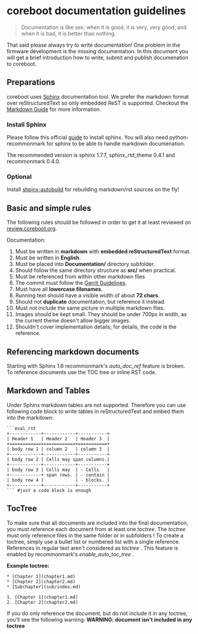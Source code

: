 # coreboot documentation guidelines

> Documentation is like sex: when it is good, it is very, very good;
> and when it is bad, it is better than nothing.

That said please always try to write documentation! One problem in the
firmware development is the missing documentation. In this document
you will get a brief introduction how to write, submit and publish
documenation to coreboot.

## Preparations

coreboot uses [Sphinx] documentation tool. We prefer the markdown format
over reStructuredText so only embedded ReST is supported. Checkout the
[Markdown Guide] for more information.

### Install Sphinx

Please follow this official [guide] to install sphinx.
You will also need python-recommonmark for sphinx to be able to handle
markdown documenation.

The recommended version is sphinx 1.7.7, sphinx_rtd_theme 0.4.1 and
recommonmark 0.4.0.

### Optional

Install [shpinx-autobuild] for rebuilding markdown/rst sources on the fly!

## Basic and simple rules

The following rules should be followed in order to get it at least reviewed
on [review.coreboot.org].

Documentation:

1.  Must be written in **markdown** with **embedded reStructuredText**
    format.
2.  Must be written in **English**.
3.  Must be placed into **Documentation/** directory subfolder.
4.  Should follow the same directory structure as **src/** when practical.
5.  Must be referenced from within other markdown files
6.  The commit must follow the [Gerrit Guidelines].
7.  Must have all **lowercase filenames**.
8.  Running text should have a visible width of about **72 chars**.
9.  Should not **duplicate** documentation, but reference it instead.
10.  Must not include the same picture in multiple markdown files.
11.  Images should be kept small. They should be under 700px in width, as
     the current theme doesn't allow bigger images.
12.  Shouldn't cover implementation details; for details, the code is the
     reference.

## Referencing markdown documents

Starting with Sphinx 1.6 recommonmark's *auto_doc_ref* feature is broken.
To reference documents use the TOC tree or inline RST code.

## Markdown and Tables

Under Sphinx markdown tables are not supported. Therefore you can use following
code block to write tables in reStructuredText and embed them into the markdown:

    ```eval_rst
    +------------+------------+-----------+
    | Header 1   | Header 2   | Header 3  |
    +============+============+===========+
    | body row 1 | column 2   | column 3  |
    +------------+------------+-----------+
    | body row 2 | Cells may span columns.|
    +------------+------------+-----------+
    | body row 3 | Cells may  | - Cells   |
    +------------+ span rows. | - contain |
    | body row 4 |            | - blocks. |
    +------------+------------+-----------+
    ``` #just a code block is enough

## TocTree

To make sure that all documents are included into the final documentation, you
must reference each document from at least one *toctree*. The *toctree* must
only reference files in the same folder or in subfolders !
To create a toctree, simply use a bullet list or numbered list with a single
reference. References in regular text aren't considered as *toctree* .
This feature is enabled by recommonmark's *enable_auto_toc_tree* .

**Example toctree:**

```
* [Chapter 1](chapter1.md)
* [Chapter 2](chapter2.md)
* [Subchapter](sub/index.md)
```

```
1. [Chapter 1](chapter1.md)
2. [Chapter 2](chapter2.md)
```

If you do only reference the document, but do not include it in any toctree,
you'll see the following warning:
**WARNING: document isn't included in any toctree**

[coreboot]: https://coreboot.org
[Documentation]: https://review.coreboot.org/cgit/coreboot.git/tree/Documentation
[shpinx-autobuild]: https://github.com/GaretJax/sphinx-autobuild
[guide]: http://www.sphinx-doc.org/en/stable/install.html
[Sphinx]: http://www.sphinx-doc.org/en/master/
[Markdown Guide]: https://www.markdownguide.org/
[Gerrit Guidelines]: gerrit_guidelines.md
[review.coreboot.org]: https://review.coreboot.org
